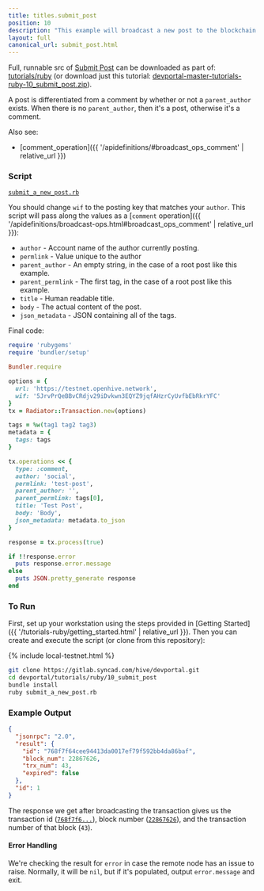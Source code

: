 ```yaml
---
title: titles.submit_post
position: 10
description: "This example will broadcast a new post to the blockchain using the values provided.  To create a post in `ruby`, we will use a `Radiator::Transaction` containing a `comment` operation, which is how all content is stored internally."
layout: full
canonical_url: submit_post.html
---
```

Full, runnable src of [Submit Post](https://gitlab.syncad.com/hive/devportal/-/tree/master/tutorials/ruby/10_submit_post) can be downloaded as part of: [tutorials/ruby](https://gitlab.syncad.com/hive/devportal/-/tree/master/tutorials/ruby) (or download just this tutorial: [devportal-master-tutorials-ruby-10_submit_post.zip](https://gitlab.syncad.com/hive/devportal/-/archive/master/devportal-master.zip?path=tutorials/ruby/10_submit_post)).

A post is differentiated from a comment by whether or not a `parent_author` exists. When there is no `parent_author`, then it's a post, otherwise it's a comment.

Also see:
* [comment_operation]({{ '/apidefinitions/#broadcast_ops_comment' | relative_url }})

### Script

[`submit_a_new_post.rb`](https://gitlab.syncad.com/hive/devportal/-/blob/master/tutorials/ruby/10_submit_post/submit_a_new_post.rb)

You should change `wif` to the posting key that matches your `author`.  This script will pass along the values as a [`comment` operation]({{ '/apidefinitions/broadcast-ops.html#broadcast_ops_comment' | relative_url }}):

* `author` - Account name of the author currently posting.
* `permlink` - Value unique to the author 
* `parent_author` - An empty string, in the case of a root post like this example.
* `parent_permlink` - The first tag, in the case of a root post like this example.
* `title` - Human readable title.
* `body` - The actual content of the post.
* `json_metadata` - JSON containing all of the tags.

Final code:

```ruby
require 'rubygems'
require 'bundler/setup'

Bundler.require

options = {
  url: 'https://testnet.openhive.network',
  wif: '5JrvPrQeBBvCRdjv29iDvkwn3EQYZ9jqfAHzrCyUvfbEbRkrYFC'
}
tx = Radiator::Transaction.new(options)

tags = %w(tag1 tag2 tag3)
metadata = {
  tags: tags
}

tx.operations << {
  type: :comment,
  author: 'social',
  permlink: 'test-post',
  parent_author: '',
  parent_permlink: tags[0],
  title: 'Test Post',
  body: 'Body',
  json_metadata: metadata.to_json
}

response = tx.process(true)

if !!response.error
  puts response.error.message
else
  puts JSON.pretty_generate response
end

```

### To Run

First, set up your workstation using the steps provided in [Getting Started]({{ '/tutorials-ruby/getting_started.html' | relative_url }}).  Then you can create and execute the script (or clone from this repository):

{% include local-testnet.html %}

```bash
git clone https://gitlab.syncad.com/hive/devportal.git
cd devportal/tutorials/ruby/10_submit_post
bundle install
ruby submit_a_new_post.rb
```

### Example Output

```json
{
  "jsonrpc": "2.0",
  "result": {
    "id": "768f7f64cee94413da0017ef79f592bb4da86baf",
    "block_num": 22867626,
    "trx_num": 43,
    "expired": false
  },
  "id": 1
}
```

The response we get after broadcasting the transaction gives us the transaction id ([`768f7f6...`](https://hiveblocks.com/tx/768f7f64cee94413da0017ef79f592bb4da86baf)), block number ([`22867626`](https://hiveblocks.com/b/22867626)), and the transaction number of that block (`43`).

#### Error Handling

We're checking the result for `error` in case the remote node has an issue to raise.  Normally, it will be `nil`, but if it's populated, output `error.message` and exit.
